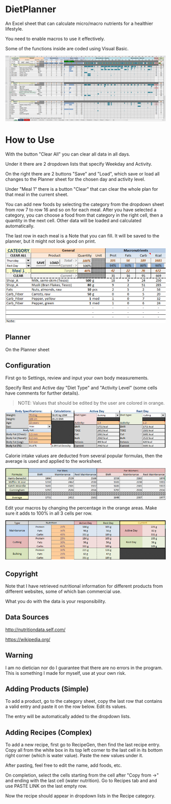 # DietPlanner
An Excel sheet that can calculate micro/macro nutrients for a healthier lifestyle.

You need to enable macros to use it effectively.

Some of the functions inside are coded using Visual Basic.

![Showcase](images/Showcase.png)

# How to Use
With the button "Clear All" you can clear all data in all days.

Under it there are 2 dropdown lists that specify Weekday and Activity.

On the right there are 2 buttons "Save" and "Load", which save or load all changes to the Planner sheet for the chosen day and activity level.

Under "Meal 1" there is a button "Clear" that can clear the whole plan for that meal in the current sheet.

You can add new foods by selecting the category from the dropdown sheet from row 7 to row 16 and so on for each meal. After you have selected a category, you can choose a food from that category in the right cell, then a quantity in the next cell. Other data will be loaded and calculated automatically.

The last row in each meal is a Note that you can fill. It will be saved to the planner, but it might not look good on print.

![ShowcaseMini](images/ShowcaseMini.png)

## Planner
On the Planner sheet

## Configuration
First go to Settings, review and input your own body measurements.

Specify Rest and Active day "Diet Type" and "Activity Level" (some cells have comments for further details).

> NOTE: Values that should be edited by the user are colored in orange.

![Specs](images/Specs.png)

Calorie intake values are deducted from several popular formulas, then the average is used and applied to the worksheet.

![Formulas](images/Formulas.png)

Edit your macros by changing the percentage in the orange areas. Make sure it adds to 100% in all 3 cells per row.

![Macros](images/Macros.png)

## Copyright
Note that I have retrieved nutritional information for different products from different websites, some of which ban commercial use. 

What you do with the data is your responsibility.
## Data Sources
http://nutritiondata.self.com/

https://wikipedia.org/
## Warning
I am no dietician nor do I guarantee that there are no errors in the program. This is something I made for myself, use at your own risk.

## Adding Products (Simple)
To add a product, go to the category sheet, copy the last row that contains a valid entry and paste it on the row below. Edit its values.

The entry will be automatically added to the dropdown lists.

## Adding Recipes (Complex)
To add a new recipe, first go to RecipeGen, then find the last recipe entry. Copy all from the white box in its top left corner to the last cell in its bottom right corner (which is water value). Paste the new values under it.

After pasting, feel free to edit the name, add foods, etc.

On completion, select the cells starting from the cell after "Copy from ->" and ending with the last cell (water nutrition). Go to Recipes tab and and use PASTE LINK on the last empty row.

Now the recipe should appear in dropdown lists in the Recipe category.
